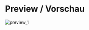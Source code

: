# Preview / Vorschau

![preview_1](https://user-images.githubusercontent.com/4189795/111929822-c1ccba00-8ab7-11eb-9312-577aa37db6d9.png)
